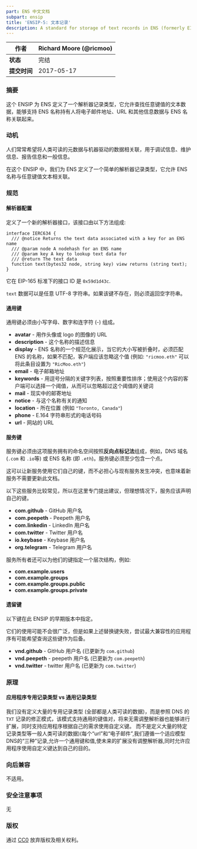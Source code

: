 ```yaml
---
part: ENS 中文文档
subpart: ensip
title: 'ENSIP-5: 文本记录'
description: A standard for storage of text records in ENS (formerly EIP-634).
---
```


| **作者**    | Richard Moore (@ricmoo) |
| ------------- | ----------------------- |
| **状态**    | 完结                   |
| **提交时间** | 2017-05-17              |

### 摘要

这个 ENSIP 为 ENS 定义了一个解析器记录类型，它允许查找任意键值的文本数据，能够支持 ENS 名称持有人将电子邮件地址、URL 和其他信息数据与 ENS 名称关联起来。

### 动机

人们常常希望将人类可读的元数据与机器驱动的数据相关联，用于调试信息、维护信息、报告信息和一般信息。

在这个 ENSIP 中，我们为 ENS 定义了一个简单的解析器记录类型，它允许 ENS 名称与任意键值文本相关联。

### 规范

#### 解析器配置

定义了一个新的解析器接口，该接口由以下方法组成:

```solidity
interface IERC634 {
  /// @notice Returns the text data associated with a key for an ENS name
  /// @param node A nodehash for an ENS name
  /// @param key A key to lookup text data for
  /// @return The text data
  function text(bytes32 node, string key) view returns (string text);
}
```

它在 EIP-165 标准下的接口 ID 是 `0x59d1d43c`.

`text` 数据可以是任意 UTF-8 字符串。如果该键不存在，则必须返回空字符串。

#### 通用键

通用键必须由小写字母、数字和连字符 (-) 组成。

* **avatar** - 用作头像或 logo 的图像的 URL
* **description** - 这个名称的描述信息
* **display** - ENS 名称的一个规范化展示，当它的大小写被折叠时，必须匹配 ENS 的名称，如果不匹配，客户端应该忽略这个值 (例如: `"ricmoo.eth"` 可以将此条目设置为 `"RicMoo.eth"`)
* **email** - 电子邮箱地址
* **keywords** - 用逗号分隔的关键字列表，按照重要性排序；使用这个内容的客户端可以选择一个阈值，从而可以忽略超过这个阈值的关键词
* **mail** - 现实中的邮寄地址
* **notice** - 与这个名称有关的通知
* **location** - 所在位置 (例如 `"Toronto, Canada"`)
* **phone** - E.164 字符串形式的电话号码
* **url** - 网站的 URL

#### 服务键

服务键必须由这项服务拥有的命名空间按照**反向点标记法**组成，例如，DNS 域名 (`.com` 和 `.io`等) 或 ENS 名称 (即 `.eth`)。服务键必须至少包含一个点。

这可以让新服务使用它们自己的键，而不必担心与现有服务发生冲突，也意味着新服务不需要更新此文档。

以下这些服务比较常见，所以在这里专门提出建议，但理想情况下，服务应该声明自己的键。

* **com.github** - GitHub 用户名
* **com.peepeth** - Peepeth 用户名
* **com.linkedin** - LinkedIn 用户名
* **com.twitter** - Twitter 用户名
* **io.keybase** - Keybase 用户名
* **org.telegram** - Telegram 用户名

服务所有者还可以为他们的键指定一个层次结构，例如:

* **com.example.users**
* **com.example.groups**
* **com.example.groups.public**
* **com.example.groups.private**

#### 遗留键

以下键在此 ENSIP 的早期版本中指定。

它们的使用可能不会很广泛，但是如果上述替换键失败，尝试最大兼容性的应用程序有可能希望查询这些键作为后备。

* **vnd.github** - GitHub 用户名 (已更新为 `com.github`)
* **vnd.peepeth** - peepeth 用户名 (已更新为 `com.peepeth`)
* **vnd.twitter** - twitter 用户名 (已更新为 `com.twitter`)

### 原理

#### 应用程序专用记录类型 vs 通用记录类型

我们没有定义大量的专用记录类型 (全部都是人类可读的数据)，而是参照 DNS 的 `TXT` 记录的修正模式，该模式支持通用的键值对，将来无需调整解析器也能够进行扩展，同时支持应用程序根据自己的需求使用自定义键。
而不是定义大量的特定记录类型等一般人类可读的数据)(每个“url”和“电子邮件”,我们遵循一个适应模型DNS的“三种”记录,允许一个通用键和值,使未来的扩展没有调整解析器,同时允许应用程序使用自定义键达到自己的目的。

### 向后兼容

不适用。

### 安全注意事项

无

### 版权

通过 [CC0](https://creativecommons.org/publicdomain/zero/1.0/) 放弃版权及相关权利。
